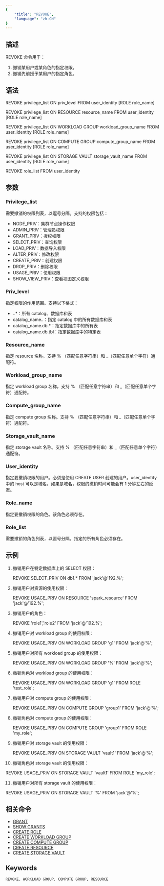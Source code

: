 ```yaml
---
{
    "title": "REVOKE",
    "language": "zh-CN"
}
---
```


<!--
Licensed to the Apache Software Foundation (ASF) under one
or more contributor license agreements.  See the NOTICE file
distributed with this work for additional information
regarding copyright ownership.  The ASF licenses this file
to you under the Apache License, Version 2.0 (the
"License"); you may not use this file except in compliance
with the License.  You may obtain a copy of the License at

  http://www.apache.org/licenses/LICENSE-2.0

Unless required by applicable law or agreed to in writing,
software distributed under the License is distributed on an
"AS IS" BASIS, WITHOUT WARRANTIES OR CONDITIONS OF ANY
KIND, either express or implied.  See the License for the
specific language governing permissions and limitations
under the License.
-->

## 描述

REVOKE 命令用于：

1. 撤销某用户或某角色的指定权限。
2. 撤销先前授予某用户的指定角色。

## 语法

REVOKE privilege_list ON priv_level FROM user_identity [ROLE role_name]

REVOKE privilege_list ON RESOURCE resource_name FROM user_identity [ROLE role_name]

REVOKE privilege_list ON WORKLOAD GROUP workload_group_name FROM user_identity [ROLE role_name]

REVOKE privilege_list ON COMPUTE GROUP compute_group_name FROM user_identity [ROLE role_name]

REVOKE privilege_list ON STORAGE VAULT storage_vault_name FROM user_identity [ROLE role_name]

REVOKE role_list FROM user_identity

## 参数

### Privilege_list

需要撤销的权限列表，以逗号分隔。支持的权限包括：

- NODE_PRIV：集群节点操作权限
- ADMIN_PRIV：管理员权限
- GRANT_PRIV：授权权限
- SELECT_PRIV：查询权限
- LOAD_PRIV：数据导入权限
- ALTER_PRIV：修改权限
- CREATE_PRIV：创建权限
- DROP_PRIV：删除权限
- USAGE_PRIV：使用权限
- SHOW_VIEW_PRIV：查看视图定义权限

### Priv_level

指定权限的作用范围。支持以下格式：

- *.*.*：所有 catalog、数据库和表
- catalog_name.*.*：指定 catalog 中的所有数据库和表
- catalog_name.db.*：指定数据库中的所有表
- catalog_name.db.tbl：指定数据库中的特定表

### Resource_name

指定 resource 名称。支持 % （匹配任意字符串）和 _（匹配任意单个字符）通配符。

### Workload_group_name

指定 workload group 名称。支持 % （匹配任意字符串）和 _（匹配任意单个字符）通配符。

### Compute_group_name

指定 compute group 名称。支持 % （匹配任意字符串）和 _（匹配任意单个字符）通配符。

### Storage_vault_name

指定 storage vault 名称。支持 % （匹配任意字符串）和 _（匹配任意单个字符）通配符。


### User_identity

指定要撤销权限的用户。必须是使用 CREATE USER 创建的用户。user_identity 中的 host 可以是域名，如果是域名，权限的撤销时间可能会有 1 分钟左右的延迟。

### Role_name

指定要撤销权限的角色。该角色必须存在。

### Role_list

需要撤销的角色列表，以逗号分隔。指定的所有角色必须存在。

## 示例

1. 撤销用户在特定数据库上的 SELECT 权限：

   REVOKE SELECT_PRIV ON db1.* FROM 'jack'@'192.%';

2. 撤销用户对资源的使用权限：

   REVOKE USAGE_PRIV ON RESOURCE 'spark_resource' FROM 'jack'@'192.%';

3. 撤销用户的角色：

   REVOKE 'role1','role2' FROM 'jack'@'192.%';

4. 撤销用户对 workload group  的使用权限：

   REVOKE USAGE_PRIV ON WORKLOAD GROUP 'g1' FROM 'jack'@'%';

5. 撤销用户对所有 workload group  的使用权限：

   REVOKE USAGE_PRIV ON WORKLOAD GROUP '%' FROM 'jack'@'%';

6. 撤销角色对 workload group  的使用权限：

   REVOKE USAGE_PRIV ON WORKLOAD GROUP 'g1' FROM ROLE 'test_role';

7. 撤销用户对 compute group  的使用权限：

   REVOKE USAGE_PRIV ON COMPUTE GROUP 'group1' FROM 'jack'@'%';

8. 撤销角色对 compute group  的使用权限：

   REVOKE USAGE_PRIV ON COMPUTE GROUP 'group1' FROM ROLE 'my_role';

9. 撤销用户对 storage vault 的使用权限：

   REVOKE USAGE_PRIV ON STORAGE VAULT 'vault1' FROM 'jack'@'%';

10. 撤销角色对 storage vault 的使用权限：

   REVOKE USAGE_PRIV ON STORAGE VAULT 'vault1' FROM ROLE 'my_role';

11. 撤销用户对所有 storage vault 的使用权限：

   REVOKE USAGE_PRIV ON STORAGE VAULT '%' FROM 'jack'@'%';

## 相关命令

- [GRANT](./GRANT.md)
- [SHOW GRANTS](../Show-Statements/SHOW-GRANTS.md)
- [CREATE ROLE](./CREATE-ROLE.md)
- [CREATE WORKLOAD GROUP](../Administration-Statements/CREATE-WORKLOAD-GROUP.md)
- [CREATE COMPUTE GROUP](../Administration-Statements/CREATE-COMPUTE-GROUP.md)
- [CREATE RESOURCE](../Administration-Statements/CREATE-RESOURCE.md)
- [CREATE STORAGE VAULT](../Administration-Statements/CREATE-STORAGE-VAULT.md)

## Keywords

    REVOKE, WORKLOAD GROUP, COMPUTE GROUP, RESOURCE 